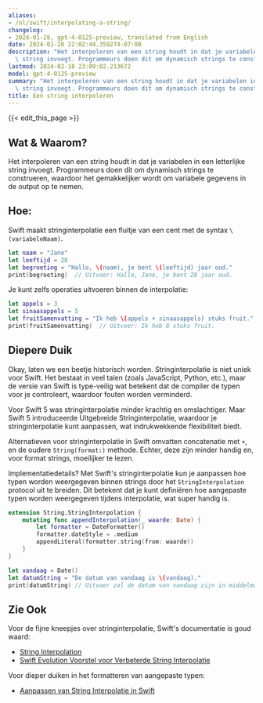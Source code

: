 ```yaml
---
aliases:
- /nl/swift/interpolating-a-string/
changelog:
- 2024-01-28, gpt-4-0125-preview, translated from English
date: 2024-01-28 22:02:44.359274-07:00
description: "Het interpoleren van een string houdt in dat je variabelen in een letterlijke\
  \ string invoegt. Programmeurs doen dit om dynamisch strings te construeren,\u2026"
lastmod: 2024-02-18 23:09:02.213672
model: gpt-4-0125-preview
summary: "Het interpoleren van een string houdt in dat je variabelen in een letterlijke\
  \ string invoegt. Programmeurs doen dit om dynamisch strings te construeren,\u2026"
title: Een string interpoleren
---
```


{{< edit_this_page >}}

## Wat & Waarom?
Het interpoleren van een string houdt in dat je variabelen in een letterlijke string invoegt. Programmeurs doen dit om dynamisch strings te construeren, waardoor het gemakkelijker wordt om variabele gegevens in de output op te nemen.

## Hoe:
Swift maakt stringinterpolatie een fluitje van een cent met de syntax `\(variabeleNaam)`.

```Swift
let naam = "Jane"
let leeftijd = 28
let begroeting = "Hallo, \(naam), je bent \(leeftijd) jaar oud."
print(begroeting)  // Uitvoer: Hallo, Jane, je bent 28 jaar oud.
```

Je kunt zelfs operaties uitvoeren binnen de interpolatie:

```Swift
let appels = 3
let sinaasappels = 5
let fruitSamenvatting = "Ik heb \(appels + sinaasappels) stuks fruit."
print(fruitSamenvatting)  // Uitvoer: Ik heb 8 stuks fruit.
```

## Diepere Duik
Okay, laten we een beetje historisch worden. Stringinterpolatie is niet uniek voor Swift. Het bestaat in veel talen (zoals JavaScript, Python, etc.), maar de versie van Swift is type-veilig wat betekent dat de compiler de typen voor je controleert, waardoor fouten worden verminderd.

Voor Swift 5 was stringinterpolatie minder krachtig en omslachtiger. Maar Swift 5 introduceerde Uitgebreide Stringinterpolatie, waardoor je stringinterpolatie kunt aanpassen, wat indrukwekkende flexibiliteit biedt.

Alternatieven voor stringinterpolatie in Swift omvatten concatenatie met `+`, en de oudere `String(format:)` methode. Echter, deze zijn minder handig en, voor format strings, moeilijker te lezen.

Implementatiedetails? Met Swift's stringinterpolatie kun je aanpassen hoe typen worden weergegeven binnen strings door het `StringInterpolation` protocol uit te breiden. Dit betekent dat je kunt definiëren hoe aangepaste typen worden weergegeven tijdens interpolatie, wat super handig is.

```Swift
extension String.StringInterpolation {
    mutating func appendInterpolation(_ waarde: Date) {
        let formatter = DateFormatter()
        formatter.dateStyle = .medium
        appendLiteral(formatter.string(from: waarde))
    }
}

let vandaag = Date()
let datumString = "De datum van vandaag is \(vandaag)."
print(datumString) // Uitvoer zal de datum van vandaag zijn in middelmatige stijlformattering.
```

## Zie Ook
Voor de fijne kneepjes over stringinterpolatie, Swift's documentatie is goud waard:
- [String Interpolation](https://docs.swift.org/swift-book/LanguageGuide/StringsAndCharacters.html#ID292)
- [Swift Evolution Voorstel voor Verbeterde String Interpolatie](https://github.com/apple/swift-evolution/blob/main/proposals/0228-fix-expressiblebystringinterpolation.md)

Voor dieper duiken in het formatteren van aangepaste typen:
- [Aanpassen van String Interpolatie in Swift](https://www.hackingwithswift.com/articles/178/super-powered-string-interpolation-in-swift-5)
